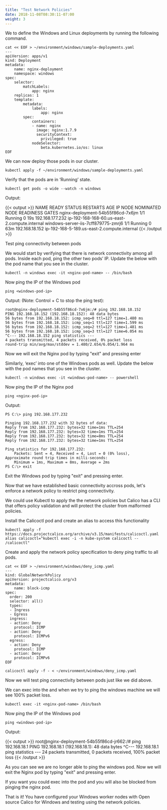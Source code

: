 ```yaml
---
title: "Test Network Policies"
date: 2018-11-08T08:30:11-07:00
weight: 3
---
```


We to define the Windows and Linux deployments by running the following command.

```
cat << EOF > ~/environment/windows/sample-deployments.yaml
---
apiVersion: apps/v1
kind: Deployment
metadata:
    name: nginx-deployment
    namespace: windows
spec:
    selector:
        matchLabels:
            app: nginx
    replicas: 1
    template:
        metadata:
            labels:
                app: nginx
        spec:
            containers:
            - name: nginx
              image: nginx:1.7.9
              securityContext:
                privileged: true
            nodeSelector:
                beta.kubernetes.io/os: linux
EOF
```

We can now deploy those pods in our cluster.

```
kubectl apply -f ~/environment/windows/sample-deployments.yaml
```

Verify that the pods are in ‘Running’ state.

```
kubectl get pods -o wide --watch -n windows
```

Output:

{{< output >}}
NAME                                  READY   STATUS    RESTARTS   AGE   IP                NODE                                           NOMINATED NODE   READINESS GATES
nginx-deployment-54b55f86cd-7x6jm     1/1     Running   0          19s   192.168.177.232   ip-192-168-168-60.us-east-2.compute.internal   <none>           <none>
windows-server-iis-7cff879775-zmrj6   1/1     Running   0          63m   192.168.18.152    ip-192-168-5-189.us-east-2.compute.internal    <none>           <none>
{{< /output >}}


Test ping connectivity between pods

We would start by verifying that there is network connectivity among all pods. Inside each pod, ping the other two pods’ IP. Update the <nginx-pod-name> below with the pod name that you see in the cluster.

```
kubectl -n windows exec -it <nginx-pod-name> -- /bin/bash
```

Now ping the IP of the Windows pod

```
ping <windows-pod-ip>
```

 Output: (Note: Control + C to stop the ping test):

```
root@nginx-deployment-54b55f86cd-7x6jm:/# ping 192.168.18.152 
PING 192.168.18.152 (192.168.18.152): 48 data bytes                                                                                                                                                                            
56 bytes from 192.168.18.152: icmp_seq=0 ttl=127 time=1.480 ms                                                                                                                                                                 
56 bytes from 192.168.18.152: icmp_seq=1 ttl=127 time=1.599 ms                                                                                                                                                                 
56 bytes from 192.168.18.152: icmp_seq=2 ttl=127 time=1.481 ms                                                                                                                                                                 
56 bytes from 192.168.18.152: icmp_seq=3 ttl=127 time=6.054 ms                                                                                                                                                                 
^C--- 192.168.18.152 ping statistics ---                                                                                                                                                                                       
4 packets transmitted, 4 packets received, 0% packet loss
round-trip min/avg/max/stddev = 1.480/2.654/6.054/1.964 ms
```

Now we will exit the Nginx pod by typing "exit" and pressing enter


Similarly, ‘exec’ into one of the Windows pods as well. Update the <windows-pod-name> below with the pod names that you see in the cluster.

```
kubectl -n windows exec -it <windows-pod-name> -- powershell
```
Now ping the IP of the Nginx pod

```
ping <nginx-pod-ip>
```

Output:

```
PS C:\> ping 192.168.177.232                                                                                                                                                                                                   
                                                                                                                                                                                                                               
Pinging 192.168.177.232 with 32 bytes of data:                                                                                                                                                                                 
Reply from 192.168.177.232: bytes=32 time=1ms TTL=254                                                                                                                                                                          
Reply from 192.168.177.232: bytes=32 time=1ms TTL=254                                                                                                                                                                          
Reply from 192.168.177.232: bytes=32 time=8ms TTL=254                                                                                                                                                                          
Reply from 192.168.177.232: bytes=32 time=1ms TTL=254                                                                                                                                                                          
                                                                                                                                                                                                                               
Ping statistics for 192.168.177.232:                                                                                                                                                                                           
    Packets: Sent = 4, Received = 4, Lost = 0 (0% loss),                                                                                                                                                                       
Approximate round trip times in milli-seconds:                                                                                                                                                                                 
    Minimum = 1ms, Maximum = 8ms, Average = 2ms                                                                                                                                                                                
PS C:\> exit                                  
```

Exit the Windows pod by typing "exit" and pressing enter.

Now that we have established basic connectivity accross pods, let's enforce a network policy to restrict ping connectivity.

We could use Kubectl to apply the the network policies but Calico has a CLI that offers policy validation and will protect the cluster from malformed policies. 

Install the Calicoctl pod and create an alias to access this functionality

```
kubectl apply -f https://docs.projectcalico.org/archive/v3.15/manifests/calicoctl.yaml 
alias calicoctl="kubectl exec -i -n kube-system calicoctl -- /calicoctl"
```

Create and apply the network policy specification to deny ping traffic to all pods.

```
cat << EOF > ~/environment/windows/deny_icmp.yaml
---
kind: GlobalNetworkPolicy
apiVersion: projectcalico.org/v3
metadata:
    name: block-icmp
spec:
  order: 200
  selector: all()
  types:
  - Ingress
  - Egress
  ingress:
  - action: Deny
    protocol: ICMP
  - action: Deny
    protocol: ICMPv6
  egress:
  - action: Deny
    protocol: ICMP
  - action: Deny
    protocol: ICMPv6
EOF

calicoctl apply -f - < ~/environment/windows/deny_icmp.yaml
```
Now we will test ping connectivity between pods just like we did above.

We can exec into the <nginx-pod-name> and when we try to ping the windows machine we will see 100% packet loss.

```
kubectl exec -it <nginx-pod-name> /bin/bash
```

Now ping the IP of the Windows pod

```
ping <windows-pod-ip>
```

Output:

{{< output >}}
root@nginx-deployment-54b55f86cd-jr662:/# ping 192.168.18.1
PING 192.168.18.1 (192.168.18.1): 48 data bytes
^C--- 192.168.18.1 ping statistics ---
24 packets transmitted, 0 packets received, 100% packet loss
{{< /output >}}

As you can see we are no longer able to ping the windows pod. Now we will exit the Nginx pod by typing "exit" and pressing enter.

If you want you could exec into the <windows-pod-name> pod and you will also be blocked from pinging the nginx pod.

That is it! You have configured your Windows worker nodes with Open source Calico for Windows and testing using the network policies.